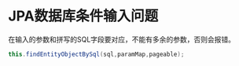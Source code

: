 # JPA数据库条件输入问题

在输入的参数和拼写的SQL字段要对应，不能有多余的参数，否则会报错。

```java
this.findEntityObjectBySql(sql,paramMap,pageable);
```


